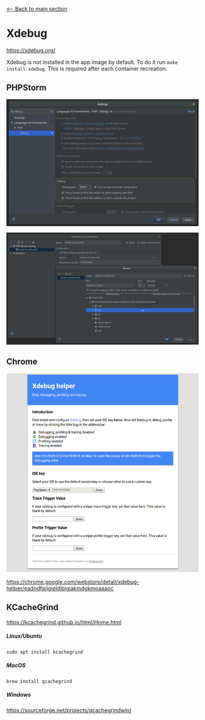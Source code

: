 [<-- Back to main section](../README.md)

# Xdebug

https://xdebug.org/

Xdebug is not installed in the app image by default. 
To do it run `make install-xdebug`.
This is required after each container recreation.

## PHPStorm

![PHPStorm Xdebug port config](images/phpstorm-xdebug-port-config.png)

![PHPStorm Xdebug run config](images/phpstorm-xdebug-run-config.png)

## Chrome

![Chrome Xdebug helper](images/chrome-xdebug-helper.png)

https://chrome.google.com/webstore/detail/xdebug-helper/eadndfjplgieldjbigjakmdgkmoaaaoc

## KCacheGrind

https://kcachegrind.github.io/html/Home.html

##### Linux/Ubuntu

`sudo apt install kcachegrind`
 
##### MacOS

`brew install qcachegrind`

##### Windows

https://sourceforge.net/projects/qcachegrindwin/
